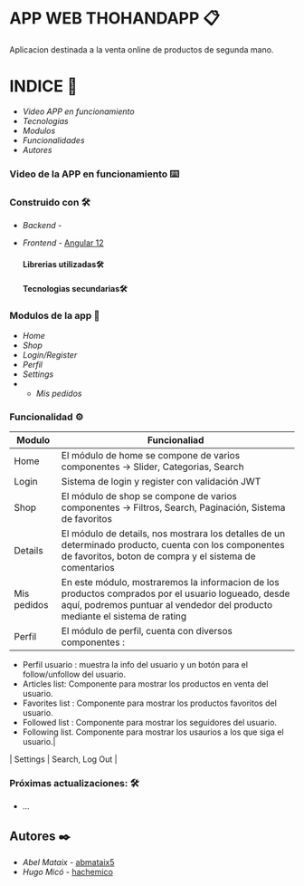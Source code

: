 


# APP WEB THOHANDAPP 📋

Aplicacion destinada a la venta online de productos de segunda mano.





# INDICE 📌


*  *Video APP en funcionamiento* 
*  *Tecnologias* 
*  *Modulos* 
*  *Funcionalidades*
*  *Autores*


### Video de la APP en funcionamiento ⌨️






### Construido con 🛠️


* *Backend* -
* *Frontend* - [Angular 12](https://angular.io/)



    #### Librerias utilizadas🛠️



    #### Tecnologias secundarias🛠️

    


### Modulos de la app 🔩

* *Home* 
* *Shop* 
*  *Login/Register* 
* *Perfil* 
* *Settings*
* * *Mis pedidos*


### Funcionalidad ⚙️

|Modulo | Funcionaliad|
| ------------- | ------------- |
| Home  | El módulo de home se compone de varios componentes -> Slider, Categorias, Search  |
| Login | Sistema de login y register con validación JWT |
| Shop | El módulo de shop se compone de varios componentes -> Filtros, Search, Paginación, Sistema de favoritos |
| Details | El módulo de details, nos mostrara los detalles de un determinado producto, cuenta con los componentes de favoritos, boton de compra y el sistema de comentarios |
| Mis pedidos | En este módulo, mostraremos la informacion de los productos comprados por el usuario logueado, desde aquí, podremos puntuar al vendedor del producto mediante el sistema de rating|
| Perfil | El módulo de perfil, cuenta con diversos componentes : 
- Perfil usuario : muestra la info del usuario y un botón para el follow/unfollow del usuario.
- Articles list: Componente para mostrar los productos en venta del usuario.
- Favorites list : Componente para mostrar los productos favoritos del usuario.
- Followed list : Componente para mostrar los seguidores del usuario.
- Following list. Componente para mostrar los usaurios a los que siga el usuario.|

| Settings | Search, Log Out  |

### Próximas actualizaciones: 🛠️


* *...* 


## Autores ✒️



* *Abel Mataix* - [abmataix5](https://github.com/abmataix5/)
* *Hugo Micó* - [hachemico](https://github.com/hachemico/)
